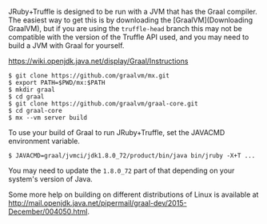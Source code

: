 JRuby+Truffle is designed to be run with a JVM that has the Graal compiler. The easiest way to get this is by downloading the [GraalVM](Downloading GraalVM), but if you are using the `truffle-head` branch this may not be compatible with the version of the Truffle API used, and you may need to build a JVM with Graal for yourself.

https://wiki.openjdk.java.net/display/Graal/Instructions

```
$ git clone https://github.com/graalvm/mx.git
$ export PATH=$PWD/mx:$PATH
$ mkdir graal
$ cd graal
$ git clone https://github.com/graalvm/graal-core.git
$ cd graal-core
$ mx --vm server build
```

To use your build of Graal to run JRuby+Truffle, set the JAVACMD environment variable.

```
$ JAVACMD=graal/jvmci/jdk1.8.0_72/product/bin/java bin/jruby -X+T ...
```

You may need to update the `1.8.0_72` part of that depending on your system's version of Java.

Some more help on building on different distributions of Linux is available at http://mail.openjdk.java.net/pipermail/graal-dev/2015-December/004050.html.